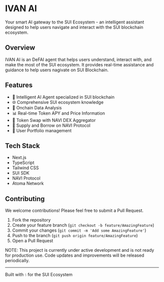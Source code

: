 # IVAN AI

Your smart AI gateway to the SUI Ecosystem - an intelligent assistant designed to help users navigate and interact with the SUI blockchain ecosystem.

## Overview

IVAN AI is an DeFAI agent that helps users understand, interact with, and make the most of the SUI ecosystem. It provides real-time assistance and guidance to help users nagivate on SUI Blockchain.

## Features

- 🤖 Intelligent AI Agent specialized in SUI blockchain
- 🌐 Comprehensive SUI ecosystem knowledge
- 💬 Onchain Data Analysis
- 📊 Real-time Token APY and Price Information
- 🔄 Token Swap with NAVI DEX Aggregator
- 💎 Supply and Borrow on NAVI Protocol
- 👤 User Portfolio management

## Tech Stack

- Next.js
- TypeScript
- Tailwind CSS
- SUI SDK
- NAVI Protocol
- Atoma Network

## Contributing

We welcome contributions! Please feel free to submit a Pull Request.

1. Fork the repository
2. Create your feature branch (`git checkout -b feature/AmazingFeature`)
3. Commit your changes (`git commit -m 'Add some AmazingFeature'`)
4. Push to the branch (`git push origin feature/AmazingFeature`)
5. Open a Pull Request


NOTE: This project is currently under active development and is not ready for production use. Code updates and improvements will be released periodically.

---

Built with 💧 for the SUI Ecosystem